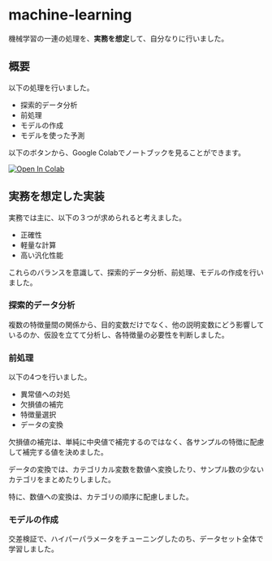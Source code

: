 # machine-learning
機械学習の一連の処理を、**実務を想定**して、自分なりに行いました。

## 概要
以下の処理を行いました。
- 探索的データ分析
- 前処理
- モデルの作成
- モデルを使った予測

以下のボタンから、Google Colabでノートブックを見ることができます。

[![Open In Colab](https://colab.research.google.com/assets/colab-badge.svg)](https://colab.research.google.com/github/wolf4032/machine-learning/blob/main/001.ipynb)

## 実務を想定した実装

実務では主に、以下の３つが求められると考えました。
- 正確性
- 軽量な計算
- 高い汎化性能

これらのバランスを意識して、探索的データ分析、前処理、モデルの作成を行いました。

### 探索的データ分析
複数の特徴量間の関係から、目的変数だけでなく、他の説明変数にどう影響しているのか、仮設を立てて分析し、各特徴量の必要性を判断しました。

### 前処理
以下の4つを行いました。
- 異常値への対処
- 欠損値の補完
- 特徴量選択
- データの変換

欠損値の補完は、単純に中央値で補完するのではなく、各サンプルの特徴に配慮して補完する値を決めました。

データの変換では、カテゴリカル変数を数値へ変換したり、サンプル数の少ないカテゴリをまとめたりしました。

特に、数値への変換は、カテゴリの順序に配慮しました。

### モデルの作成
交差検証で、ハイパーパラメータをチューニングしたのち、データセット全体で学習しました。

